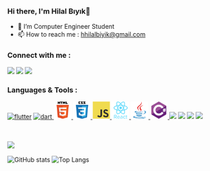 ### Hi there, I'm Hilal Bıyık👋

- 🔭 I’m Computer Engineer Student
- 📫 How to reach me : hhilalbiyik@gmail.com

### Connect with me :
<a href="https://www.linkedin.com/in/hilalbıyık/">
<img width="30px" src="https://user-images.githubusercontent.com/77548014/120102397-75ef5e80-c153-11eb-8311-26e421bcc5bd.png"></a>

<!--<a href="https://www.instagram.com/hilalbiyikk/">
<img width="30px" src="https://user-images.githubusercontent.com/77548014/120102637-a1267d80-c154-11eb-8954-2521fcaddbcb.png"></a>-->

<a href="mailto:hhilalbiyik@gmail.com">
<img width="30px" src="https://user-images.githubusercontent.com/77548014/120102714-0da17c80-c155-11eb-85c1-fcb6f3b1c25e.png"></a>

<a href="https://medium.com/@hilalbiyik">
<img width="30px" src="https://user-images.githubusercontent.com/77548014/120103263-7db10200-c157-11eb-8a87-0f8fa78c1ca0.png"></a>

<br>

### Languages & Tools : 

<!-- 
<a href="https://flutter.dev/?gclid=Cj0KCQiAxoiQBhCRARIsAPsvo-yPcdSUQBA0v3WR11qhNHI453-19GBWb0TMJmoIo2ESdK7m-Ti8q-MaAkrqEALw_wcB&gclsrc=aw.ds">
<img width="75px" src="https://user-images.githubusercontent.com/77548014/152994202-9f7ff372-9065-4f7b-b664-d350e212136e.png"></a> -->

<a href="https://flutter.dev" target="_blank" rel="noreferrer"> 
<img src="https://www.vectorlogo.zone/logos/flutterio/flutterio-icon.svg" alt="flutter" width="40" height="40"/></a>

<a href="https://dart.dev" target="_blank" rel="noreferrer"> 
<img src="https://www.vectorlogo.zone/logos/dartlang/dartlang-icon.svg" alt="dart" width="40" height="40"/> </a>

<!-- 
<a href="https://www.w3schools.com/html/">
<img width="40px" src="https://user-images.githubusercontent.com/77548014/120103994-fbc2d800-c15a-11eb-96dc-15be2b448342.png"></a> -->

<a href="https://www.w3.org/html/" target="_blank" rel="noreferrer">
<img src="https://raw.githubusercontent.com/devicons/devicon/master/icons/html5/html5-original-wordmark.svg" alt="html5" width="40" height="40"/> </a>

<!-- 
<a href="https://www.w3schools.com/css/">
<img width="28px" src="https://user-images.githubusercontent.com/77548014/133878838-d900d708-9617-4c08-95f4-79c5dab997e2.png"></a> -->

<a href="https://www.w3schools.com/css/" target="_blank" rel="noreferrer"> 
<img src="https://raw.githubusercontent.com/devicons/devicon/master/icons/css3/css3-original-wordmark.svg" alt="css3" width="40" height="40"/> </a> 

<a href ="https://developer.mozilla.org/en-US/docs/Web/JavaScript" target="_blank" rel="noreferrer">
<img src="https://raw.githubusercontent.com/devicons/devicon/master/icons/javascript/javascript-original.svg" alt="javascript" width="40" height="40"/> </a>
 
<a href="https://reactjs.org/" target="_blank" rel="noreferrer">
<img src="https://raw.githubusercontent.com/devicons/devicon/master/icons/react/react-original-wordmark.svg" alt="react" width="40" height="40"/> </a>

<a href="https://www.java.com" target="_blank" rel="noreferrer"> 
<img src="https://raw.githubusercontent.com/devicons/devicon/master/icons/java/java-original.svg" alt="java" width="40" height="40"/> </a> 
  
<a href="https://www.w3schools.com/cs/" target="_blank" rel="noreferrer"> 
<img src="https://raw.githubusercontent.com/devicons/devicon/master/icons/csharp/csharp-original.svg" alt="csharp" width="40" height="40"/>
   </a>
   
<a href="https://visualstudio.microsoft.com/tr/vs/">
<img width="40px" src="https://user-images.githubusercontent.com/77548014/120103599-11370280-c159-11eb-9998-118ef0688d4f.png"></a>

<a href="https://code.visualstudio.com/">
<img width="40px" src="https://user-images.githubusercontent.com/77548014/120104779-d59f3700-c15e-11eb-8573-24b252c387c0.png"></a>

<a href="https://www.jetbrains.com/idea/">
<img width="40px" src="https://user-images.githubusercontent.com/77548014/126068816-5342d37b-18c5-4618-b033-b2ac3685a0d4.png"></a>

<a href="https://www.microsoft.com/tr-tr/sql-server/sql-server-2019">
<img width="45px" src="https://user-images.githubusercontent.com/77548014/120105130-4e52c300-c160-11eb-8c5b-2eac438c560a.jpg"></a>
<br><br><br>



![](https://komarev.com/ghpvc/?username=your-github-Hilalbiyik&color=ff69b4)

![GitHub stats](https://github-readme-stats.vercel.app/api?username=Hilalbiyik&theme=dracula)
![Top Langs](https://github-readme-stats.vercel.app/api/top-langs/?username=Hilalbiyik&layout=compact&theme=dracula)









